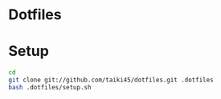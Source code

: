 # Dotfiles

# Setup
```sh
cd
git clone git://github.com/taiki45/dotfiles.git .dotfiles
bash .dotfiles/setup.sh
```
